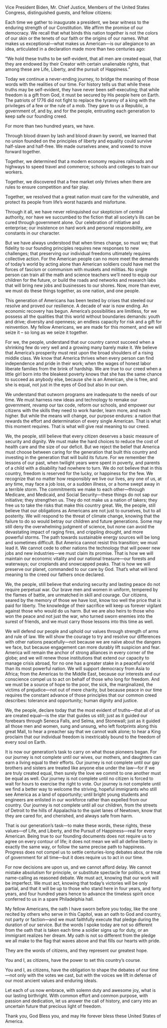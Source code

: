 Vice President Biden, Mr. Chief Justice, Members of the United States Congress, distinguished guests, and fellow citizens:

Each time we gather to inaugurate a president, we bear witness to the enduring strength of our Constitution. We affirm the promise of our democracy. We recall that what binds this nation together is not the colors of our skin or the tenets of our faith or the origins of our names. What makes us exceptional—what makes us American—is our allegiance to an idea, articulated in a declaration made more than two centuries ago:

“We hold these truths to be self-evident, that all men are created equal, that they are endowed by their Creator with certain unalienable rights, that among these are Life, Liberty, and the pursuit of Happiness.”

Today we continue a never-ending journey, to bridge the meaning of those words with the realities of our time. For history tells us that while these truths may be self-evident, they have never been self-executing; that while freedom is a gift from God, it must be secured by His people here on Earth. The patriots of 1776 did not fight to replace the tyranny of a king with the privileges of a few or the rule of a mob.  They gave to us a Republic, a government of, and by, and for the people, entrusting each generation to keep safe our founding creed.

For more than two hundred years, we have.

Through blood drawn by lash and blood drawn by sword, we learned that no union founded on the principles of liberty and equality could survive half-slave and half-free. We made ourselves anew, and vowed to move forward together.

Together, we determined that a modern economy requires railroads and highways to speed travel and commerce; schools and colleges to train our workers.

Together, we discovered that a free market only thrives when there are rules to ensure competition and fair play.

Together, we resolved that a great nation must care for the vulnerable, and protect its people from life’s worst hazards and misfortune.

Through it all, we have never relinquished our skepticism of central authority, nor have we succumbed to the fiction that all society’s ills can be cured through government alone. Our celebration of initiative and enterprise; our insistence on hard work and personal responsibility, are constants in our character.

But we have always understood that when times change, so must we; that fidelity to our founding principles requires new responses to new challenges; that preserving our individual freedoms ultimately requires collective action.  For the American people can no more meet the demands of today’s world by acting alone than American soldiers could have met the forces of fascism or communism with muskets and militias.  No single person can train all the math and science teachers we’ll need to equip our children for the future, or build the roads and networks and research labs that will bring new jobs and businesses to our shores. Now, more than ever, we must do these things together, as one nation, and one people.

This generation of Americans has been tested by crises that steeled our resolve and proved our resilience.  A decade of war is now ending. An economic recovery has begun. America’s possibilities are limitless, for we possess all the qualities that this world without boundaries demands:  youth and drive; diversity and openness; an endless capacity for risk and a gift for reinvention. My fellow Americans, we are made for this moment, and we will seize it – so long as we seize it together.

For we, the people, understand that our country cannot succeed when a shrinking few do very well and a growing many barely make it. We believe that America’s prosperity must rest upon the broad shoulders of a rising middle class. We know that America thrives when every person can find independence and pride in their work; when the wages of honest labor liberate families from the brink of hardship.  We are true to our creed when a little girl born into the bleakest poverty knows that she has the same chance to succeed as anybody else, because she is an American, she is free, and she is equal, not just in the eyes of God but also in our own.

We understand that outworn programs are inadequate to the needs of our time.  We must harness new ideas and technology to remake our government, revamp our tax code, reform our schools, and empower our citizens with the skills they need to work harder, learn more, and reach higher. But while the means will change, our purpose endures: a nation that rewards the effort and determination of every single American. That is what this moment requires.  That is what will give real meaning to our creed.

We, the people, still believe that every citizen deserves a basic measure of security and dignity. We must make the hard choices to reduce the cost of health care and the size of our deficit. But we reject the belief that America must choose between caring for the generation that built this country and investing in the generation that will build its future. For we remember the lessons of our past, when twilight years were spent in poverty, and parents of a child with a disability had nowhere to turn. We do not believe that in this country, freedom is reserved for the lucky, or happiness for the few. We recognize that no matter how responsibly we live our lives, any one of us, at any time, may face a job loss, or a sudden illness, or a home swept away in a terrible storm. The commitments we make to each other—through Medicare, and Medicaid, and Social Security—these things do not sap our initiative; they strengthen us.  They do not make us a nation of takers; they free us to take the risks that make this country great.
We, the people, still believe that our obligations as Americans are not just to ourselves, but to all posterity.  We will respond to the threat of climate change, knowing that the failure to do so would betray our children and future generations. Some may still deny the overwhelming judgment of science, but none can avoid the devastating impact of raging fires, and crippling drought, and more powerful storms.  The path towards sustainable energy sources will be long and sometimes difficult.  But America cannot resist this transition; we must lead it. We cannot cede to other nations the technology that will power new jobs and new industries—we must claim its promise. That is how we will maintain our economic vitality and our national treasure—our forests and waterways; our croplands and snowcapped peaks. That is how we will preserve our planet, commanded to our care by God. That’s what will lend meaning to the creed our fathers once declared.

We, the people, still believe that enduring security and lasting peace do not require perpetual war. Our brave men and women in uniform, tempered by the flames of battle, are unmatched in skill and courage. Our citizens, seared by the memory of those we have lost, know too well the price that is paid for liberty. The knowledge of their sacrifice will keep us forever vigilant against those who would do us harm. But we are also heirs to those who won the peace and not just the war, who turned sworn enemies into the surest of friends, and we must carry those lessons into this time as well.

We will defend our people and uphold our values through strength of arms and rule of law. We will show the courage to try and resolve our differences with other nations peacefully—not because we are naïve about the dangers we face, but because engagement can more durably lift suspicion and fear. America will remain the anchor of strong alliances in every corner of the globe; and we will renew those institutions that extend our capacity to manage crisis abroad, for no one has a greater stake in a peaceful world than its most powerful nation.  We will support democracy from Asia to Africa; from the Americas to the Middle East, because our interests and our conscience compel us to act on behalf of those who long for freedom. And we must be a source of hope to the poor, the sick, the marginalized, the victims of prejudice—not out of mere charity, but because peace in our time requires the constant advance of those principles that our common creed describes: tolerance and opportunity; human dignity and justice.

We, the people, declare today that the most evident of truths—that all of us are created equal—is the star that guides us still; just as it guided our forebears through Seneca Falls, and Selma, and Stonewall; just as it guided all those men and women, sung and unsung, who left footprints along this great Mall, to hear a preacher say that we cannot walk alone; to hear a King proclaim that our individual freedom is inextricably bound to the freedom of every soul on Earth.

It is now our generation’s task to carry on what those pioneers began. For our journey is not complete until our wives, our mothers, and daughters can earn a living equal to their efforts.  Our journey is not complete until our gay brothers and sisters are treated like anyone else under the law—for if we are truly created equal, then surely the love we commit to one another must be equal as well. Our journey is not complete until no citizen is forced to wait for hours to exercise the right to vote. Our journey is not complete until we find a better way to welcome the striving, hopeful immigrants who still see America as a land of opportunity; until bright young students and engineers are enlisted in our workforce rather than expelled from our country. Our journey is not complete until all our children, from the streets of Detroit to the hills of Appalachia to the quiet lanes of Newtown, know that they are cared for, and cherished, and always safe from harm.

That is our generation’s task—to make these words, these rights, these values—of Life, and Liberty, and the Pursuit of Happiness—real for every American.  Being true to our founding documents does not require us to agree on every contour of life; it does not mean we will all define liberty in exactly the same way, or follow the same precise path to happiness. Progress does not compel us to settle centuries-long debates about the role of government for all time—but it does require us to act in our time.

For now decisions are upon us, and we cannot afford delay. We cannot mistake absolutism for principle, or substitute spectacle for politics, or treat name-calling as reasoned debate. We must act, knowing that our work will be imperfect. We must act, knowing that today’s victories will be only partial, and that it will be up to those who stand here in four years, and forty years, and four hundred years hence to advance the timeless spirit once conferred to us in a spare Philadelphia hall.

My fellow Americans, the oath I have sworn before you today, like the one recited by others who serve in this Capitol, was an oath to God and country, not party or faction—and we must faithfully execute that pledge during the duration of our service. But the words I spoke today are not so different from the oath that is taken each time a soldier signs up for duty, or an immigrant realizes her dream. My oath is not so different from the pledge we all make to the flag that waves above and that fills our hearts with pride.

They are the words of citizens, and they represent our greatest hope.

You and I, as citizens, have the power to set this country’s course.

You and I, as citizens, have the obligation to shape the debates of our time—not only with the votes we cast, but with the voices we lift in defense of our most ancient values and enduring ideals.

Let each of us now embrace, with solemn duty and awesome joy, what is our lasting birthright. With common effort and common purpose, with passion and dedication, let us answer the call of history, and carry into an uncertain future that precious light of freedom.

Thank you, God Bless you, and may He forever bless these United States of America.
